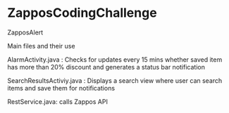 ZapposCodingChallenge
=====================

ZapposAlert

Main files and their use 

AlarmActivity.java : Checks for updates every 15 mins whether saved item has more than 20% discount and generates a status bar notification 

SearchResultsActiviy.java : Displays a search view where user can search items and  save them for notifications

RestService.java: calls Zappos API 

